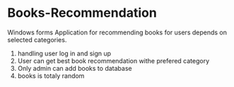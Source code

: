 # Books-Recommendation
Windows forms Application for recommending books for users depends on selected categories.
1. handling user log in and sign up
2. User can get best book recommendation withe prefered category
3. Only admin can add books to database
4. books is totaly random

